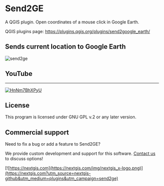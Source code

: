 # Send2GE

A QGIS plugin. Open coordinates of a mouse click in Google Earth.

QGIS plugins page: https://plugins.qgis.org/plugins/send2google_earth/ 


## Sends current location to Google Earth

![send2ge](https://github.com/nextgis/qgis_send2google_earth/assets/101568545/635e60c6-dcab-4062-b7bd-a46b1f03fbbb)

## YouTube
-------------
[![HnNm7BhXPyU](https://github.com/nextgis/qgis_send2google_earth/assets/101568545/052597a8-5b20-43d5-94a1-5d0bb5e34c57)](https://youtu.be/HnNm7BhXPyU)

License
-------------
This program is licensed under GNU GPL v.2 or any later version.

Commercial support
------------------
Need to fix a bug or add a feature to Send2GE?

We provide custom development and support for this software. [Contact us](https://nextgis.com/contact/?utm_source=nextgis-github&utm_medium=plugins&utm_campaign=send2ge) to discuss options!


[![https://nextgis.com](https://nextgis.com/img/nextgis_x-logo.png)](https://nextgis.com?utm_source=nextgis-github&utm_medium=plugins&utm_campaign=send2ge)
